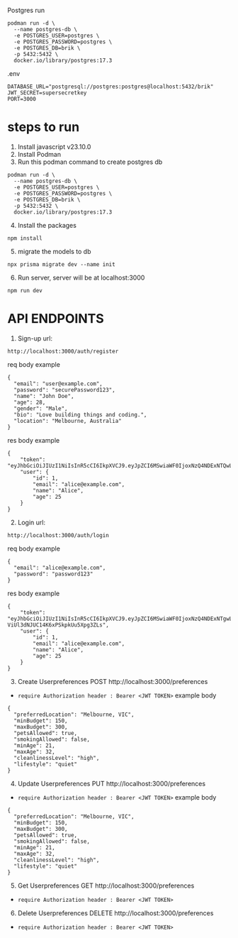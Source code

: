 Postgres run
```
podman run -d \
  --name postgres-db \
  -e POSTGRES_USER=postgres \
  -e POSTGRES_PASSWORD=postgres \
  -e POSTGRES_DB=brik \
  -p 5432:5432 \
  docker.io/library/postgres:17.3
```

.env
```
DATABASE_URL="postgresql://postgres:postgres@localhost:5432/brik"
JWT_SECRET=supersecretkey
PORT=3000
```

# steps to run
1. Install javascript v23.10.0
2. Install Podman
3. Run this podman command to create postgres db 
```
podman run -d \
  --name postgres-db \
  -e POSTGRES_USER=postgres \
  -e POSTGRES_PASSWORD=postgres \
  -e POSTGRES_DB=brik \
  -p 5432:5432 \
  docker.io/library/postgres:17.3
```
4. Install the packages
```
npm install
```
5. migrate the models to db
```
npx prisma migrate dev --name init
```
6. Run server, server will be at localhost:3000
```
npm run dev
```
# API ENDPOINTS

1. Sign-up
url:
```
http://localhost:3000/auth/register
```
req body example
```
{
  "email": "user@example.com",
  "password": "securePassword123",
  "name": "John Doe",
  "age": 28,
  "gender": "Male",
  "bio": "Love building things and coding.",
  "location": "Melbourne, Australia"
}
```
res body example
```
{
    "token": "eyJhbGciOiJIUzI1NiIsInR5cCI6IkpXVCJ9.eyJpZCI6MSwiaWF0IjoxNzQ4NDExNTQwLCJleHAiOjE3NDkwMTYzNDB9.8nnQSbbLPepJcH6ZxEewVDegJLptpLKfhYXx3O8RXoo",
    "user": {
        "id": 1,
        "email": "alice@example.com",
        "name": "Alice",
        "age": 25
    }
}
```
2. Login
url:
```
http://localhost:3000/auth/login
```
req body example
```
{
  "email": "alice@example.com",
  "password": "password123"
}
```
res body example
```
{
    "token": "eyJhbGciOiJIUzI1NiIsInR5cCI6IkpXVCJ9.eyJpZCI6MSwiaWF0IjoxNzQ4NDExNTgwLCJleHAiOjE3NDkwMTYzODB9.KChimtgDx5Su-ViUl3dNJUC14K6xPSkpkUu5Xpg3ZLs",
    "user": {
        "id": 1,
        "email": "alice@example.com",
        "name": "Alice",
        "age": 25
    }
}
```

3. Create Userpreferences 
POST http://localhost:3000/preferences
- `require Authorization header : Bearer <JWT TOKEN>`
example body
```
{
  "preferredLocation": "Melbourne, VIC",
  "minBudget": 150,
  "maxBudget": 300,
  "petsAllowed": true,
  "smokingAllowed": false,
  "minAge": 21,
  "maxAge": 32,
  "cleanlinessLevel": "high",
  "lifestyle": "quiet"
}
```

4. Update Userpreferences 
PUT http://localhost:3000/preferences
- `require Authorization header : Bearer <JWT TOKEN>`
example body
```
{
  "preferredLocation": "Melbourne, VIC",
  "minBudget": 150,
  "maxBudget": 300,
  "petsAllowed": true,
  "smokingAllowed": false,
  "minAge": 21,
  "maxAge": 32,
  "cleanlinessLevel": "high",
  "lifestyle": "quiet"
}
```

5. Get Userpreferences 
GET http://localhost:3000/preferences
- `require Authorization header : Bearer <JWT TOKEN>`

6. Delete Userpreferences 
DELETE http://localhost:3000/preferences
- `require Authorization header : Bearer <JWT TOKEN>`

